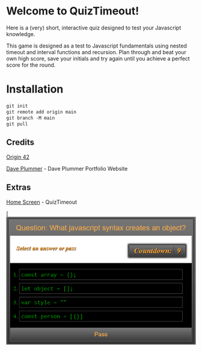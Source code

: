 # Welcome to QuizTimeout!


Here is a (very) short, interactive quiz designed to test your Javascript knowledge.

This game is designed as a test to Javascript fundamentals using nested timeout and interval functions and recursion. Plan through and beat your own high score, save your initials and try again until you achieve a perfect score for the round.

# Installation 

```
git init
git remote add origin main
git branch -M main
git pull
```

## Credits

[Origin 42](https://github.com/origin-42)

[Dave Plummer](https://origin-42.github.io/Dave-Plummer-Portfolio/) - Dave Plummer Portfolio Website

## Extras

[Home Screen](https://origin-42.github.io/quiztimeout/) - QuizTimeout

[![snippet](./assets/images/Home%20Screen.png)
